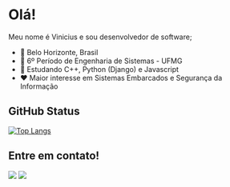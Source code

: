 # Olá!

Meu nome é Vinicius e sou desenvolvedor de software;

- :round_pushpin:   Belo Horizonte, Brasil
- :school:    6º Período de Engenharia de Sistemas - UFMG 
- :book:    Estudando C++, Python (Django) e Javascript
- :heart:   Maior interesse em Sistemas Embarcados e Segurança da Informação


## GitHub Status

[![Top Langs](https://github-readme-stats.vercel.app/api/top-langs/?username=vinicius-cardoso)](https://github.com/anuraghazra/github-readme-stats)


## Entre em contato!

<div>
  <a href = "mailto: jpmairinque@gmail.com"><img src="https://img.shields.io/badge/-Gmail-%23EA4335?style=for-the-badge&logo=gmail&logoColor=white" target="_blank"></a>
  <a href="https://www.linkedin.com/in/jo%C3%A3o-pedro-mairinque-3a02551b9/" target="_blank"><img src="https://img.shields.io/badge/-LinkedIn-%230077B5?style=for-the-badge&logo=linkedin&logoColor=white" target="_blank"></a>
 </div>
